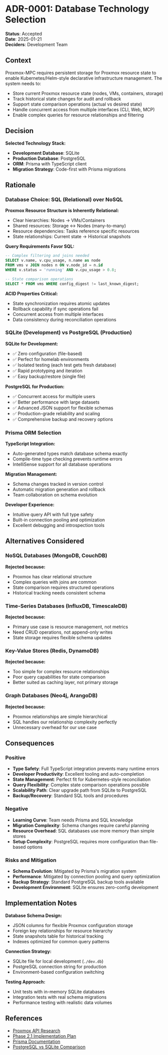 # ADR-0001: Database Technology Selection

**Status**: Accepted  
**Date**: 2025-01-21  
**Deciders**: Development Team  

## Context

Proxmox-MPC requires persistent storage for Proxmox resource state to enable Kubernetes/Helm-style declarative infrastructure management. The system needs to:

- Store current Proxmox resource state (nodes, VMs, containers, storage)
- Track historical state changes for audit and rollback
- Support state comparison operations (actual vs desired state)
- Handle concurrent access from multiple interfaces (CLI, Web, MCP)
- Enable complex queries for resource relationships and filtering

## Decision

**Selected Technology Stack:**
- **Development Database**: SQLite
- **Production Database**: PostgreSQL
- **ORM**: Prisma with TypeScript client
- **Migration Strategy**: Code-first with Prisma migrations

## Rationale

### Database Choice: SQL (Relational) over NoSQL

**Proxmox Resource Structure is Inherently Relational:**
- Clear hierarchies: Nodes → VMs/Containers
- Shared resources: Storage ↔ Nodes (many-to-many)
- Resource dependencies: Tasks reference specific resources
- State relationships: Current state → Historical snapshots

**Query Requirements Favor SQL:**
```sql
-- Complex filtering and joins needed
SELECT v.name, v.cpu_usage, n.name as node 
FROM vms v JOIN nodes n ON v.node_id = n.id 
WHERE v.status = 'running' AND v.cpu_usage > 0.8;

-- State comparison operations
SELECT * FROM vms WHERE config_digest != last_known_digest;
```

**ACID Properties Critical:**
- State synchronization requires atomic updates
- Rollback capability if sync operations fail
- Concurrent access from multiple interfaces
- Data consistency during reconciliation operations

### SQLite (Development) vs PostgreSQL (Production)

**SQLite for Development:**
- ✅ Zero configuration (file-based)
- ✅ Perfect for homelab environments
- ✅ Isolated testing (each test gets fresh database)
- ✅ Rapid prototyping and iteration
- ✅ Easy backup/restore (single file)

**PostgreSQL for Production:**
- ✅ Concurrent access for multiple users
- ✅ Better performance with large datasets
- ✅ Advanced JSON support for flexible schemas
- ✅ Production-grade reliability and scaling
- ✅ Comprehensive backup and recovery options

### Prisma ORM Selection

**TypeScript Integration:**
- Auto-generated types match database schema exactly
- Compile-time type checking prevents runtime errors
- IntelliSense support for all database operations

**Migration Management:**
- Schema changes tracked in version control
- Automatic migration generation and rollback
- Team collaboration on schema evolution

**Developer Experience:**
- Intuitive query API with full type safety
- Built-in connection pooling and optimization
- Excellent debugging and introspection tools

## Alternatives Considered

### NoSQL Databases (MongoDB, CouchDB)
**Rejected because:**
- Proxmox has clear relational structure
- Complex queries with joins are common
- State comparison requires structured operations
- Historical tracking needs consistent schema

### Time-Series Databases (InfluxDB, TimescaleDB)
**Rejected because:**
- Primary use case is resource management, not metrics
- Need CRUD operations, not append-only writes
- State storage requires flexible schema updates

### Key-Value Stores (Redis, DynamoDB)
**Rejected because:**
- Too simple for complex resource relationships
- Poor query capabilities for state comparison
- Better suited as caching layer, not primary storage

### Graph Databases (Neo4j, ArangoDB)
**Rejected because:**
- Proxmox relationships are simple hierarchical
- SQL handles our relationship complexity perfectly
- Unnecessary overhead for our use case

## Consequences

### Positive
- **Type Safety**: Full TypeScript integration prevents many runtime errors
- **Developer Productivity**: Excellent tooling and auto-completion
- **State Management**: Perfect fit for Kubernetes-style reconciliation
- **Query Flexibility**: Complex state comparison operations possible
- **Scalability Path**: Clear upgrade path from SQLite to PostgreSQL
- **Backup/Recovery**: Standard SQL tools and procedures

### Negative
- **Learning Curve**: Team needs Prisma and SQL knowledge
- **Migration Complexity**: Schema changes require careful planning
- **Resource Overhead**: SQL databases use more memory than simple stores
- **Setup Complexity**: PostgreSQL requires more configuration than file-based options

### Risks and Mitigation
- **Schema Evolution**: Mitigated by Prisma's migration system
- **Performance**: Mitigated by connection pooling and query optimization
- **Backup Strategy**: Standard PostgreSQL backup tools available
- **Development Environment**: SQLite ensures zero-config development

## Implementation Notes

**Database Schema Design:**
- JSON columns for flexible Proxmox configuration storage
- Foreign key relationships for resource hierarchy
- State snapshots table for historical tracking
- Indexes optimized for common query patterns

**Connection Strategy:**
- SQLite file for local development (`./dev.db`)
- PostgreSQL connection string for production
- Environment-based configuration switching

**Testing Approach:**
- Unit tests with in-memory SQLite databases
- Integration tests with real schema migrations
- Performance testing with realistic data volumes

## References

- [Proxmox API Research](../proxmox-api-research.md)
- [Phase 2.1 Implementation Plan](../phase-2.1-implementation.md)
- [Prisma Documentation](https://prisma.io/docs)
- [PostgreSQL vs SQLite Comparison](https://www.postgresql.org/docs/current/)